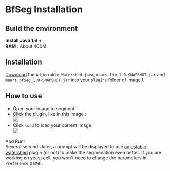 # BfSeg Installation
## Build the environment  
**Install Java 1.6 +**  
**RAM** : About 400M  

## Installation
[Download][download_bfseg] the `Adjustable_Watershed.java`, `maars_lib_1.0-SNAPSHOT.jar` and `maars_bfSeg_1.0-SNAPSHOT.jar` into your `plugins` folder of ImageJ.  

## How to use
 - Open your image to segment  
 - Click the plugin, like in this image :  
  ![][bfseg_plugin]  
 - Click `load` to load your current image :   
 ![][bfseg_interface]  

And Run!  
Several seconds later, a prompt will be displayed to use [adjustable watershed][ad] plugin (or not) to make the segmenation even better.
If you are working on yeast cell, you won't need to change the parameters in `Preference` panel.  


[bfseg_interface]: images/bfseg_interface.png 
[bfseg_plugin]: images/bfseg_plugin.png  
[download_bfseg]: https://github.com/bnoi/MAARS/tree/multiPosition/jars/MAARS_bfseg
[ad]: http://imagejdocu.tudor.lu/doku.php?id=plugin:segmentation:adjustable_watershed:start
